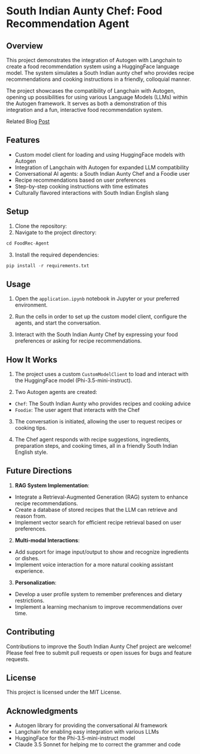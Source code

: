 # South Indian Aunty Chef: Food Recommendation Agent

## Overview

This project demonstrates the integration of Autogen with Langchain to create a food recommendation system using a HuggingFace language model. The system simulates a South Indian aunty chef who provides recipe recommendations and cooking instructions in a friendly, colloquial manner.

The project showcases the compatibility of Langchain with Autogen, opening up possibilities for using various Language Models (LLMs) within the Autogen framework. It serves as both a demonstration of this integration and a fun, interactive food recommendation system.

Related Blog [Post](https://medium.com/@techwithkrooz/cooking-up-ai-building-a-south-indian-aunty-chef-with-autogen-and-langchain-26163dd4eaa3)
## Features

- Custom model client for loading and using HuggingFace models with Autogen
- Integration of Langchain with Autogen for expanded LLM compatibility
- Conversational AI agents: a South Indian Aunty Chef and a Foodie user
- Recipe recommendations based on user preferences
- Step-by-step cooking instructions with time estimates
- Culturally flavored interactions with South Indian English slang

## Setup

1. Clone the repository:
2. Navigate to the project directory:
```python
cd FoodRec-Agent
```
3. Install the required dependencies:
```python
pip install -r requirements.txt
```

## Usage

1. Open the `application.ipynb` notebook in Jupyter or your preferred environment.

2. Run the cells in order to set up the custom model client, configure the agents, and start the conversation.

3. Interact with the South Indian Aunty Chef by expressing your food preferences or asking for recipe recommendations.

## How It Works

1. The project uses a custom `CustomModelClient` to load and interact with the HuggingFace model (Phi-3.5-mini-instruct).

2. Two Autogen agents are created:
- `Chef`: The South Indian Aunty who provides recipes and cooking advice
- `Foodie`: The user agent that interacts with the Chef

3. The conversation is initiated, allowing the user to request recipes or cooking tips.

4. The Chef agent responds with recipe suggestions, ingredients, preparation steps, and cooking times, all in a friendly South Indian English style.

## Future Directions

1. **RAG System Implementation**: 
- Integrate a Retrieval-Augmented Generation (RAG) system to enhance recipe recommendations.
- Create a database of stored recipes that the LLM can retrieve and reason from.
- Implement vector search for efficient recipe retrieval based on user preferences.

2. **Multi-modal Interactions**:
- Add support for image input/output to show and recognize ingredients or dishes.
- Implement voice interaction for a more natural cooking assistant experience.

3. **Personalization**:
- Develop a user profile system to remember preferences and dietary restrictions.
- Implement a learning mechanism to improve recommendations over time.


## Contributing

Contributions to improve the South Indian Aunty Chef project are welcome! Please feel free to submit pull requests or open issues for bugs and feature requests.

## License

This project is licensed under the MIT License.

## Acknowledgments

- Autogen library for providing the conversational AI framework
- Langchain for enabling easy integration with various LLMs
- HuggingFace for the Phi-3.5-mini-instruct model
- Claude 3.5 Sonnet for helping me to correct the grammer and code

